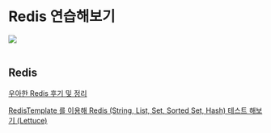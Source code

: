 # Redis 연습해보기
<img src="https://user-images.githubusercontent.com/69130921/122641332-8cc81600-d13f-11eb-9a59-a4352fa3eafe.png">

<br>
<br>

## Redis 

[우아한 Redis 후기 및 정리](https://blog.naver.com/qjawnswkd/222334452233)

[RedisTemplate 를 이용해 Redis (String, List, Set, Sorted Set, Hash) 테스트 해보기 (Lettuce)](https://blog.naver.com/qjawnswkd/222403436289)

